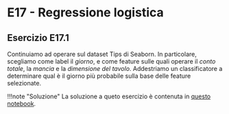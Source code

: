 # E17 - Regressione logistica

## Esercizio E17.1

Continuiamo ad operare sul dataset Tips di Seaborn. In particolare, scegliamo come label il *giorno*, e come feature sulle quali operare il *conto totale*, la *mancia* e la *dimensione del tavolo*. Addestriamo un classificatore a determinare qual è il giorno più probabile sulla base delle feature selezionate.

!!!note "Soluzione"
    La soluzione a queto esercizio è contenuta in [questo notebook](solution.ipynb).